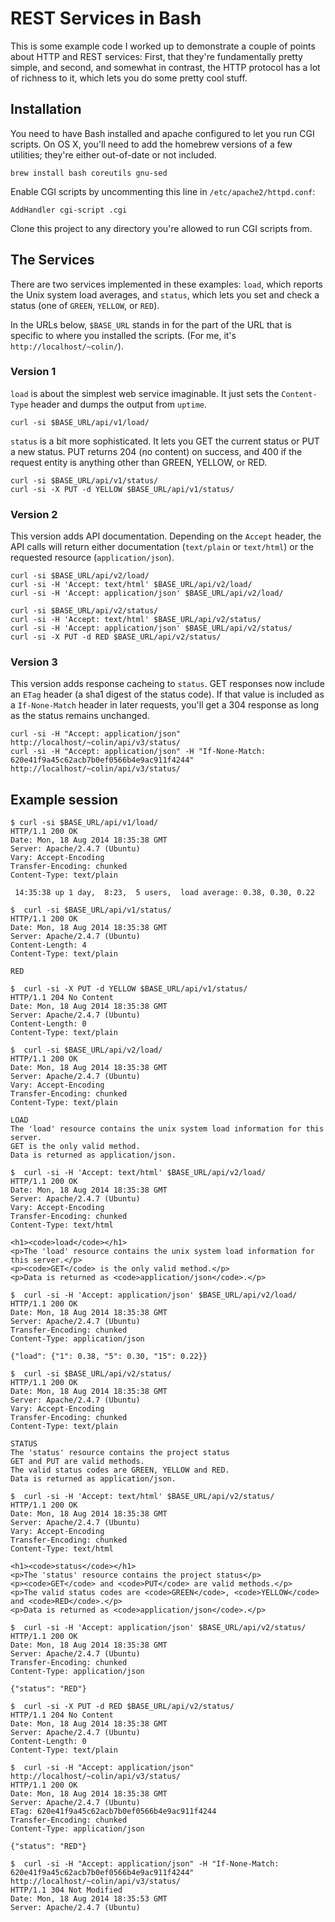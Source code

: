 # REST Services in Bash

This is some example code I worked up to demonstrate a couple of points about HTTP and REST services: First, that they're fundamentally pretty simple, and second, and somewhat in contrast, the HTTP protocol has a lot of richness to it, which lets you do some pretty cool stuff.

## Installation

You need to have Bash installed and apache configured to let you run CGI scripts. On OS X, you'll need to add the homebrew versions of a few utilities; they're either out-of-date or not included.

```
brew install bash coreutils gnu-sed
```

Enable CGI scripts by uncommenting this line in `/etc/apache2/httpd.conf`:

```
AddHandler cgi-script .cgi
```

Clone this project to any directory you're allowed to run CGI scripts from.

## The Services

There are two services implemented in these examples: `load`, which reports the Unix system load averages, and `status`, which lets you set and check a status (one of `GREEN`, `YELLOW`, or `RED`).

In the URLs below, `$BASE_URL` stands in for the part of the URL that is specific to where you installed the scripts. (For me, it's `http://localhost/~colin/`).

### Version 1

`load` is about the simplest web service imaginable. It just sets the `Content-Type` header and dumps the output from `uptime`.

```
curl -si $BASE_URL/api/v1/load/
```

`status` is a bit more sophisticated. It lets you GET the current status or PUT a new status. PUT returns 204 (no content) on success, and 400 if the request entity is anything other than GREEN, YELLOW, or RED.

```
curl -si $BASE_URL/api/v1/status/
curl -si -X PUT -d YELLOW $BASE_URL/api/v1/status/
```

### Version 2

This version adds API documentation. Depending on the `Accept` header, the API calls will return either documentation (`text/plain` or `text/html`) or the requested resource (`application/json`).

```
curl -si $BASE_URL/api/v2/load/
curl -si -H 'Accept: text/html' $BASE_URL/api/v2/load/
curl -si -H 'Accept: application/json' $BASE_URL/api/v2/load/
```
```
curl -si $BASE_URL/api/v2/status/
curl -si -H 'Accept: text/html' $BASE_URL/api/v2/status/
curl -si -H 'Accept: application/json' $BASE_URL/api/v2/status/
curl -si -X PUT -d RED $BASE_URL/api/v2/status/
```

### Version 3

This version adds response cacheing to `status`. GET responses now include an `ETag` header (a sha1 digest of the status code). If that value is included as a `If-None-Match` header in later requests, you'll get a 304 response as long as the status remains unchanged.

```
curl -si -H "Accept: application/json" http://localhost/~colin/api/v3/status/
curl -si -H "Accept: application/json" -H "If-None-Match: 620e41f9a45c62acb7b0ef0566b4e9ac911f4244" http://localhost/~colin/api/v3/status/
```

## Example session

```
$ curl -si $BASE_URL/api/v1/load/
HTTP/1.1 200 OK
Date: Mon, 18 Aug 2014 18:35:38 GMT
Server: Apache/2.4.7 (Ubuntu)
Vary: Accept-Encoding
Transfer-Encoding: chunked
Content-Type: text/plain

 14:35:38 up 1 day,  8:23,  5 users,  load average: 0.38, 0.30, 0.22
```
```
$  curl -si $BASE_URL/api/v1/status/
HTTP/1.1 200 OK
Date: Mon, 18 Aug 2014 18:35:38 GMT
Server: Apache/2.4.7 (Ubuntu)
Content-Length: 4
Content-Type: text/plain

RED
```
```
$  curl -si -X PUT -d YELLOW $BASE_URL/api/v1/status/
HTTP/1.1 204 No Content
Date: Mon, 18 Aug 2014 18:35:38 GMT
Server: Apache/2.4.7 (Ubuntu)
Content-Length: 0
Content-Type: text/plain

```
```
$  curl -si $BASE_URL/api/v2/load/
HTTP/1.1 200 OK
Date: Mon, 18 Aug 2014 18:35:38 GMT
Server: Apache/2.4.7 (Ubuntu)
Vary: Accept-Encoding
Transfer-Encoding: chunked
Content-Type: text/plain

LOAD
The 'load' resource contains the unix system load information for this server.
GET is the only valid method.
Data is returned as application/json.
```
```
$  curl -si -H 'Accept: text/html' $BASE_URL/api/v2/load/
HTTP/1.1 200 OK
Date: Mon, 18 Aug 2014 18:35:38 GMT
Server: Apache/2.4.7 (Ubuntu)
Vary: Accept-Encoding
Transfer-Encoding: chunked
Content-Type: text/html

<h1><code>load</code></h1>
<p>The 'load' resource contains the unix system load information for this server.</p>
<p><code>GET</code> is the only valid method.</p>
<p>Data is returned as <code>application/json</code>.</p>
```
```
$  curl -si -H 'Accept: application/json' $BASE_URL/api/v2/load/
HTTP/1.1 200 OK
Date: Mon, 18 Aug 2014 18:35:38 GMT
Server: Apache/2.4.7 (Ubuntu)
Transfer-Encoding: chunked
Content-Type: application/json

{"load": {"1": 0.38, "5": 0.30, "15": 0.22}}
```
```
$  curl -si $BASE_URL/api/v2/status/
HTTP/1.1 200 OK
Date: Mon, 18 Aug 2014 18:35:38 GMT
Server: Apache/2.4.7 (Ubuntu)
Vary: Accept-Encoding
Transfer-Encoding: chunked
Content-Type: text/plain

STATUS
The 'status' resource contains the project status
GET and PUT are valid methods.
The valid status codes are GREEN, YELLOW and RED.
Data is returned as application/json.
```
```
$  curl -si -H 'Accept: text/html' $BASE_URL/api/v2/status/
HTTP/1.1 200 OK
Date: Mon, 18 Aug 2014 18:35:38 GMT
Server: Apache/2.4.7 (Ubuntu)
Vary: Accept-Encoding
Transfer-Encoding: chunked
Content-Type: text/html

<h1><code>status</code></h1>
<p>The 'status' resource contains the project status</p>
<p><code>GET</code> and <code>PUT</code> are valid methods.</p>
<p>The valid status codes are <code>GREEN</code>, <code>YELLOW</code> and <code>RED</code>.</p>
<p>Data is returned as <code>application/json</code>.</p>
```
```
$  curl -si -H 'Accept: application/json' $BASE_URL/api/v2/status/
HTTP/1.1 200 OK
Date: Mon, 18 Aug 2014 18:35:38 GMT
Server: Apache/2.4.7 (Ubuntu)
Transfer-Encoding: chunked
Content-Type: application/json

{"status": "RED"}
```
```
$  curl -si -X PUT -d RED $BASE_URL/api/v2/status/
HTTP/1.1 204 No Content
Date: Mon, 18 Aug 2014 18:35:38 GMT
Server: Apache/2.4.7 (Ubuntu)
Content-Length: 0
Content-Type: text/plain

```
```
$  curl -si -H "Accept: application/json" http://localhost/~colin/api/v3/status/
HTTP/1.1 200 OK
Date: Mon, 18 Aug 2014 18:35:38 GMT
Server: Apache/2.4.7 (Ubuntu)
ETag: 620e41f9a45c62acb7b0ef0566b4e9ac911f4244
Transfer-Encoding: chunked
Content-Type: application/json

{"status": "RED"}
```
```
$  curl -si -H "Accept: application/json" -H "If-None-Match: 620e41f9a45c62acb7b0ef0566b4e9ac911f4244" http://localhost/~colin/api/v3/status/
HTTP/1.1 304 Not Modified
Date: Mon, 18 Aug 2014 18:35:53 GMT
Server: Apache/2.4.7 (Ubuntu)

```
